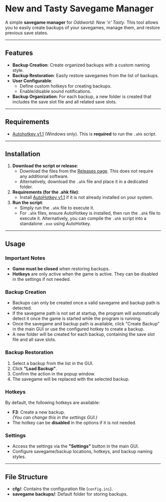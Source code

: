 # New and Tasty Savegame Manager  

A simple **savegame manager** for *Oddworld: New 'n' Tasty*. This tool allows you to easily create backups of your savegames, manage them, and restore previous save states.  



---

## Features    
- **Backup Creation**: Create organized backups with a custom naming style.  
- **Backup Restoration**: Easily restore savegames from the list of backups.  
- **User Configurable**:  
  - Define custom hotkeys for creating backups.  
  - Enable/disable sound notifications.  
- **Backup Organization**: For each backup, a new folder is created that includes the save slot file and all related save slots.

---

## Requirements  
- [Autohotkey v1.1](https://www.autohotkey.com/) (Windows only). This is **required** to run the `.ahk` script.  

---

## Installation  

1. **Download the script or release**:  
   - Download the files from the [Releases page](https://github.com/SquareD-Soft/New-And-Tasty-Savegame-Manager/releases). This does not require any additional software.  
   - Alternatively, download the `.ahk` file and place it in a dedicated folder.  
2. **Requirements (for the .ahk file)**:  
   - Install [AutoHotkey v1.1](https://www.autohotkey.com/) if it is not already installed on your system.  
3. **Run the script**:  
   - Simply run the `.ahk` file to execute it.  
   - For `.ahk` files, ensure AutoHotkey is installed, then run the `.ahk` file to execute it. Alternatively, you can compile the `.ahk` script into a standalone `.exe` using AutoHotkey.

---

## Usage  

### Important Notes  
- **Game must be closed** when restoring backups.
- **Hotkeys** are only active when the game is active. They can be disabled in the settings if not needed.
  
### Backup Creation  
- Backups can only be created once a valid savegame and backup path is detected.
- If the savegame path is not set at startup, the program will automatically detect it once the game is started while the program is running.
- Once the savegame and backup path is available, click "Create Backup" in the main GUI or use the configured hotkey to create a backup.
- A new folder will be created for each backup, containing the save slot file and all save slots.

### Backup Restoration  
1. Select a backup from the list in the GUI.  
2. Click **"Load Backup"**.  
3. Confirm the action in the popup window.  
4. The savegame will be replaced with the selected backup.

### Hotkeys  
By default, the following hotkeys are available:  
- **F3**: Create a new backup.  
  *(You can change this in the settings GUI.)*  
- The hotkey can be **disabled** in the options if it is not needed.

### Settings  
- Access the settings via the **"Settings"** button in the main GUI.  
- Configure savegame/backup locations, hotkeys, and backup naming styles.  

---

## File Structure  
- **cfg/**: Contains the configuration file (`config.ini`).  
- **savegame backups/**: Default folder for storing backups.  
